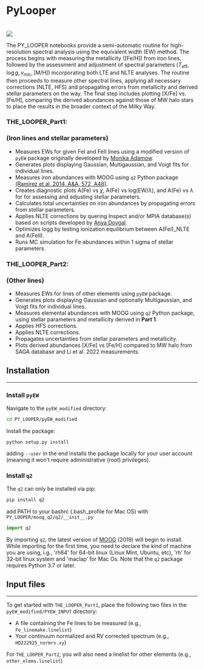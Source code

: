 # PyLooper
<br/>
<a href="">
    <img src="https://img.shields.io/badge/read-paper-blue"/></a>
    
The PY_LOOPER notebooks provide a semi-automatic routine for high-resolution spectral analysis using the equivalent width (EW) method. The process begins with measuring the metallicity ([Fe/H]) from iron lines, followed by the assessment and adjustment of spectral parameters ($T_{\text{eff}}, \log g, v_{\text{mic}}, [\text{M/H}]$) incorporating both LTE and NLTE analyses. The routine then proceeds to measure other spectral lines, applying all necessary corrections (NLTE, HFS) and propagating errors from metallicity and derived stellar parameters on the way. The final step includes plotting [X/Fe] vs. [Fe/H], comparing the derived abundances against those of MW halo stars to place the results in the broader context of the Milky Way.

### THE_LOOPER_Part1:
### (Iron lines and stellar parameters)
* Measures EWs for given FeI and FeII lines using a modified version of `pyEW` package originally developed by [Monika Adamow](https://github.com/madamow/pyEW).
* Generates plots displaying Gaussian, Multigaussian, and Voigt fits for individual lines.
* Measures iron abundances with MOOG using `q2` Python package [(Ramirez et al. 2014, A&A, 572, A48)](https://github.com/astroChasqui/q2/tree/master).
* Creates diagnostic plots A(Fe) vs $\chi$, A(Fe) vs log(EW/$\lambda$), and A(Fe) vs $\lambda$ for for assessing and adjusting stellar parameters.
* Calculates total uncertainties on iron abundances by propagating errors from stellar parameters.
* Applies NLTE corrections by quering Inspect and/or MPIA database(s) based on scripts developed by [Anya Dovgal](https://github.com/anyadovgal/NLTE-correction.git).
* Optimizes logg by testing ionization equilibrium between A(FeI)_NLTE and A(FeII).
* Runs MC simulation for Fe abundances within 1 sigma of stellar parameters.

### THE_LOOPER_Part2:
### (Other lines)
* Measures EWs for lines of other elements using `pyEW` package.
* Generates plots displaying Gaussian and optionally Multigaussian, and Voigt fits for individual lines.
* Measures elemental abundances with MOOG using `q2` Python package, using stellar parameters and metallicity derived in **Part 1**.
* Applies HFS corrections.
* Applies NLTE corrections.
* Propagates uncertainties from stellar parameters and metallicity. 
* Plots derived abundances [X/Fe] vs [Fe/H] compared to MW halo from SAGA database and Li et al. 2022 measurements.

## Installation
---------------
### Install `pyEW`
Navigate to the `pyEW_modified` directory:

```bash
cd PY_LOOPER/pyEW_modified
```
Install the package:
```
python setup.py install
```
 adding `--user` in the end installs the package locally for your user account (meaning it won’t require administrative (root) privileges).

### Install `q2`
The `q2` can only be installed via pip:

```bash
pip install q2
```
add PATH to your bashrc (.bash_profile for Mac OS) with `PY_LOOPER/moog_q2/q2/__init__.py`

```python
import q2
```

By importing `q2`, the latest version of <a href="http://www.as.utexas.edu/~chris/moog.html">MOOG</a> (2019) will begin to install. While importing for the first time, you need to declare the kind of machine you are using, i.g., 'rh64' for 64-bit linux (Linux Mint, Ubuntu, etc), 'rh' for 32-bit linux system and 'maclap' for Mac Os. Note that the `q2` package requires Python 3.7 or later. 

## Input files
---------------
To get started with `THE_LOOPER_Part1`, place the following two files in the `pyEW_modified/PYEW_INPUT` directory:
* A file containing the Fe lines to be measured (e.g., `Fe_linemake.linelist`)
* Your continuum normalized and RV corrected spectrum (e.g., `HD222925_normrv.xy`)

For `THE_LOOPER_Part2`, you will also need a linelist for other elements (e.g., `other_elems.linelist`)
